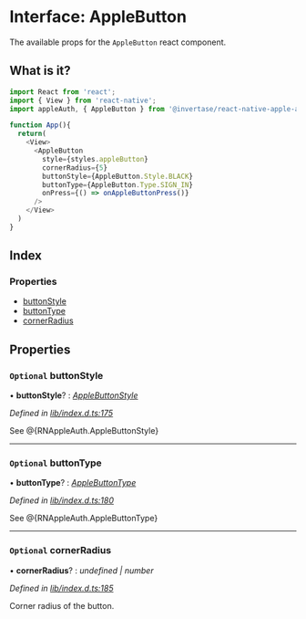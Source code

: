 
# Interface: AppleButton

The available props for the `AppleButton` react component.

## What is it?

```js
import React from 'react';
import { View } from 'react-native';
import appleAuth, { AppleButton } from '@invertase/react-native-apple-authentication';

function App(){
  return(
    <View>
      <AppleButton
        style={styles.appleButton}
        cornerRadius={5}
        buttonStyle={AppleButton.Style.BLACK}
        buttonType={AppleButton.Type.SIGN_IN}
        onPress={() => onAppleButtonPress()}
      />
    </View>
  )
}
```


## Index

### Properties

* [buttonStyle](_lib_index_d_.rnappleauth.applebuttonprops.md#optional-buttonstyle)
* [buttonType](_lib_index_d_.rnappleauth.applebuttonprops.md#optional-buttontype)
* [cornerRadius](_lib_index_d_.rnappleauth.applebuttonprops.md#optional-cornerradius)

## Properties

### `Optional` buttonStyle

• **buttonStyle**? : *[AppleButtonStyle](../enums/_lib_index_d_.rnappleauth.applebuttonstyle.md)*

*Defined in [lib/index.d.ts:175](https://github.com/invertase/react-native-apple-authentication/blob/2b75721d/lib/index.d.ts#L175)*

See @{RNAppleAuth.AppleButtonStyle}

___

### `Optional` buttonType

• **buttonType**? : *[AppleButtonType](../enums/_lib_index_d_.rnappleauth.applebuttontype.md)*

*Defined in [lib/index.d.ts:180](https://github.com/invertase/react-native-apple-authentication/blob/2b75721d/lib/index.d.ts#L180)*

See @{RNAppleAuth.AppleButtonType}

___

### `Optional` cornerRadius

• **cornerRadius**? : *undefined | number*

*Defined in [lib/index.d.ts:185](https://github.com/invertase/react-native-apple-authentication/blob/2b75721d/lib/index.d.ts#L185)*

Corner radius of the button.
